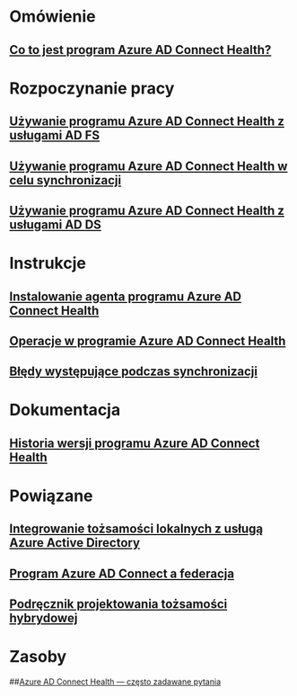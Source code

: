# Omówienie
## [Co to jest program Azure AD Connect Health?](active-directory-aadconnect-health.md)

# Rozpoczynanie pracy
## [Używanie programu Azure AD Connect Health z usługami AD FS](active-directory-aadconnect-health-adfs.md)
## [Używanie programu Azure AD Connect Health w celu synchronizacji](active-directory-aadconnect-health-sync.md)
## [Używanie programu Azure AD Connect Health z usługami AD DS](active-directory-aadconnect-health-adds.md)

# Instrukcje
## [Instalowanie agenta programu Azure AD Connect Health](active-directory-aadconnect-health-agent-install.md)
## [Operacje w programie Azure AD Connect Health](active-directory-aadconnect-health-operations.md)
## [Błędy występujące podczas synchronizacji](../active-directory-aadconnect-troubleshoot-sync-errors.md)

# Dokumentacja
## [Historia wersji programu Azure AD Connect Health](active-directory-aadconnect-health-version-history.md)

# Powiązane
## [Integrowanie tożsamości lokalnych z usługą Azure Active Directory](../active-directory-aadconnect.md)
## [Program Azure AD Connect a federacja](../active-directory-aadconnectfed-whatis.md)
## [Podręcznik projektowania tożsamości hybrydowej](../active-directory-hybrid-identity-design-considerations-overview.md)

# Zasoby
##[Azure AD Connect Health — często zadawane pytania](active-directory-aadconnect-health-faq.md)


